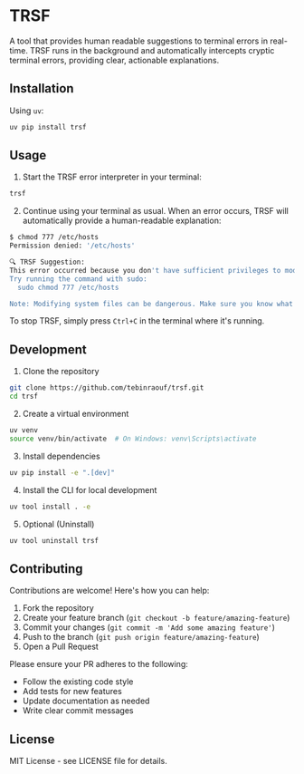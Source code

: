 # TRSF

A tool that provides human readable suggestions to terminal errors in real-time. TRSF runs in the background and automatically intercepts cryptic terminal errors, providing clear, actionable explanations.

## Installation

Using `uv`:

```bash
uv pip install trsf
```

## Usage

1. Start the TRSF error interpreter in your terminal:

```bash
trsf
```

2. Continue using your terminal as usual. When an error occurs, TRSF will automatically provide a human-readable explanation:

```bash
$ chmod 777 /etc/hosts
Permission denied: '/etc/hosts'

🔍 TRSF Suggestion:
This error occurred because you don't have sufficient privileges to modify system files.
Try running the command with sudo:
  sudo chmod 777 /etc/hosts

Note: Modifying system files can be dangerous. Make sure you know what you're doing!
```

To stop TRSF, simply press `Ctrl+C` in the terminal where it's running.

## Development

1. Clone the repository

```bash
git clone https://github.com/tebinraouf/trsf.git
cd trsf
```

2. Create a virtual environment

```bash
uv venv
source venv/bin/activate  # On Windows: venv\Scripts\activate
```

3. Install dependencies

```bash
uv pip install -e ".[dev]"
```

4. Install the CLI for local development

```bash
uv tool install . -e
```

5. Optional (Uninstall)

```bash
uv tool uninstall trsf
```

## Contributing

Contributions are welcome! Here's how you can help:

1. Fork the repository
2. Create your feature branch (`git checkout -b feature/amazing-feature`)
3. Commit your changes (`git commit -m 'Add some amazing feature'`)
4. Push to the branch (`git push origin feature/amazing-feature`)
5. Open a Pull Request

Please ensure your PR adheres to the following:

- Follow the existing code style
- Add tests for new features
- Update documentation as needed
- Write clear commit messages

## License

MIT License - see LICENSE file for details.
